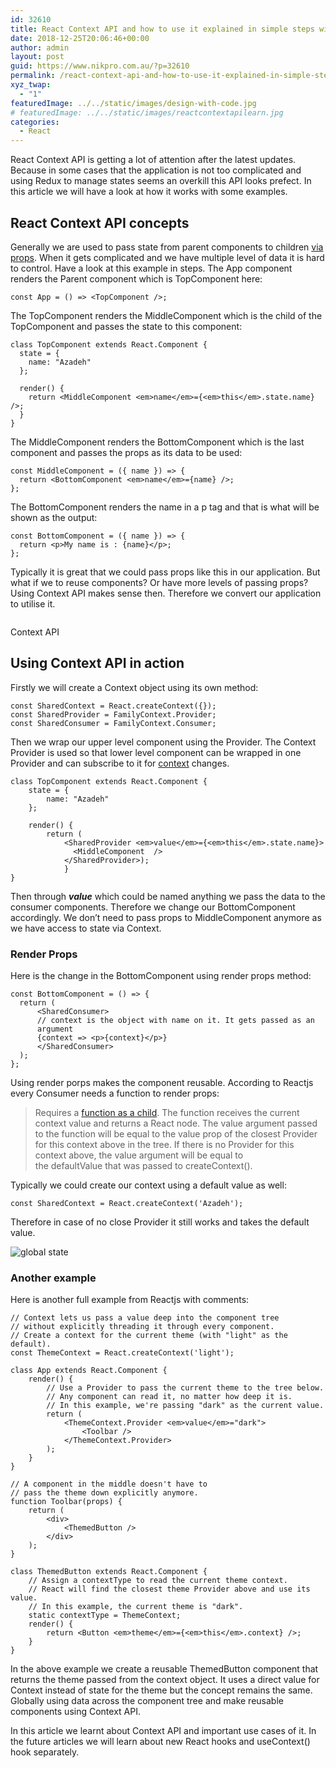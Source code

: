 ```yaml
---
id: 32610
title: React Context API and how to use it explained in simple steps with examples
date: 2018-12-25T20:06:46+00:00
author: admin
layout: post
guid: https://www.nikpro.com.au/?p=32610
permalink: /react-context-api-and-how-to-use-it-explained-in-simple-steps-with-examples/
xyz_twap:
  - "1"
featuredImage: ../../static/images/design-with-code.jpg
# featuredImage: ../../static/images/reactcontextapilearn.jpg
categories:
  - React
---
```


React Context API is getting a lot of attention after the latest updates. Because in some cases that the application is not too complicated and using Redux to manage states seems an overkill this API looks prefect. In this article we will have a look at how it works with some examples.

## React Context API concepts

Generally we are used to pass state from parent components to children [via props](https://www.nikpro.com.au/explaining-props-and-state-in-react-components/). When it gets complicated and we have multiple level of data it is hard to control. Have a look at this example in steps. The App component renders the Parent component which is TopComponent here:


```
const App = () => <TopComponent />;
```


The TopComponent renders the MiddleComponent which is the child of the TopComponent and passes the state to this component:


```
class TopComponent extends React.Component {
  state = {
    name: "Azadeh"
  };

  render() {
    return <MiddleComponent <em>name</em>={<em>this</em>.state.name} />;
  }
}
```


The MiddleComponent renders the BottomComponent which is the last component and passes the props as its data to be used:


```
const MiddleComponent = ({ name }) => {
  return <BottomComponent <em>name</em>={name} />;
};
```


The BottomComponent renders the name in a p tag and that is what will be shown as the output:


```
const BottomComponent = ({ name }) => {
  return <p>My name is : {name}</p>;
};
```


Typically it is great that we could pass props like this in our application. But what if we to reuse components? Or have more levels of passing props? Using Context API makes sense then. Therefore we convert our application to utilise it.


<img src="https://www.nikpro.com.aureact-context-api-1024x576.jpg" alt="" class="wp-image-32613" srcset="https://testgatsby.localreact-context-api-1024x576.jpg 1024w, https://testgatsby.localreact-context-api-300x169.jpg 300w, https://testgatsby.localreact-context-api-768x432.jpg 768w, https://testgatsby.localreact-context-api.jpg 1280w" sizes="(max-width: 1024px) 100vw, 1024px" /> <figcaption>Context API</figcaption>


## Using Context API in action

Firstly we will create a Context object using its own method:


```
const SharedContext = React.createContext({});
const SharedProvider = FamilyContext.Provider;
const SharedConsumer = FamilyContext.Consumer;

```


Then we wrap our upper level component using the Provider. The Context Provider is used so that lower level component can be wrapped in one Provider and can subscribe to it for <a href="https://reactjs.org/docs/context.html#reactcreatecontext" target="_blank" rel="noreferrer noopener" aria-label="context (opens in a new tab)">context</a> changes.


```
class TopComponent extends React.Component {
    state = {
        name: "Azadeh"
    };

    render() {
        return (
            <SharedProvider <em>value</em>={<em>this</em>.state.name}>
              <MiddleComponent  />
            </SharedProvider>);
            }
}
```


Then through _**value**_ which could be named anything we pass the data to the consumer components. Therefore we change our BottomComponent accordingly. We don&#8217;t need to pass props to MiddleComponent anymore as we have access to state via Context.

### Render Props

Here is the change in the BottomComponent using render props method:


```
const BottomComponent = () => {
  return (
      <SharedConsumer>
      // context is the object with name on it. It gets passed as an
      argument
      {context => <p>{context}</p>}
      </SharedConsumer>
  );
};
```


Using render porps makes the component reusable. According to Reactjs every Consumer needs a function to render props:

<blockquote class="wp-block-quote">
  <p>
    Requires a <a href="https://reactjs.org/docs/render-props.html#using-props-other-than-render">function as a child</a>. The function receives the current context value and returns a React node. The value argument passed to the function will be equal to the value prop of the closest Provider for this context above in the tree. If there is no Provider for this context above, the value argument will be equal to the defaultValue that was passed to createContext().
  </p>
</blockquote>

Typically we could create our context using a default value as well:


```
const SharedContext = React.createContext('Azadeh');
```


Therefore in case of no close Provider it still works and takes the default value.


<img src="https://www.nikpro.com.augloball-state.png" alt="global state" class="wp-image-32614" srcset="https://testgatsby.localgloball-state.png 389w, https://testgatsby.localgloball-state-300x100.png 300w" sizes="(max-width: 389px) 100vw, 389px" /> 


### Another example

Here is another full example from Reactjs with comments:


```
// Context lets us pass a value deep into the component tree
// without explicitly threading it through every component.
// Create a context for the current theme (with "light" as the default).
const ThemeContext = React.createContext('light');

class App extends React.Component {
    render() {
        // Use a Provider to pass the current theme to the tree below.
        // Any component can read it, no matter how deep it is.
        // In this example, we're passing "dark" as the current value.
        return (
            <ThemeContext.Provider <em>value</em>="dark">
                <Toolbar />
            </ThemeContext.Provider>
        );
    }
}

// A component in the middle doesn't have to
// pass the theme down explicitly anymore.
function Toolbar(props) {
    return (
        <div>
            <ThemedButton />
        </div>
    );
}

class ThemedButton extends React.Component {
    // Assign a contextType to read the current theme context.
    // React will find the closest theme Provider above and use its value.
    // In this example, the current theme is "dark".
    static contextType = ThemeContext;
    render() {
        return <Button <em>theme</em>={<em>this</em>.context} />;
    }
}
```


In the above example we create a reusable ThemedButton component that returns the theme passed from the context object. It uses a direct value for Context instead of state for the theme but the concept remains the same. Globally using data across the component tree and make reusable components using Context API.

In this article we learnt about Context API and important use cases of it. In the future articles we will learn about new React hooks and useContext() hook separately.
